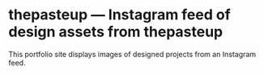 # thepasteup — Instagram feed of design assets from thepasteup

This portfolio site displays images of designed projects from an Instagram feed.
